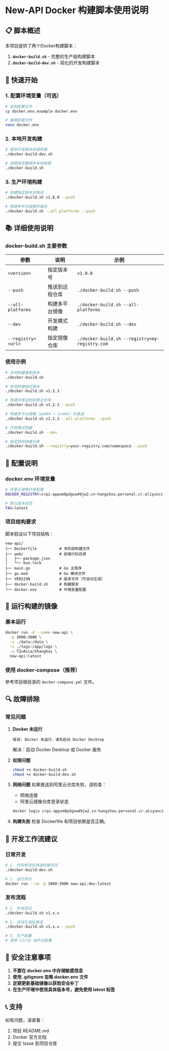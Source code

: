 # New-API Docker 构建脚本使用说明

## 📋 脚本概述

本项目提供了两个Docker构建脚本：

1. **`docker-build.sh`** - 完整的生产级构建脚本
2. **`docker-build-dev.sh`** - 简化的开发构建脚本

## 🚀 快速开始

### 1. 配置环境变量（可选）

```bash
# 复制配置文件
cp docker.env.example docker.env

# 编辑配置文件
nano docker.env
```

### 2. 本地开发构建

```bash
# 使用开发脚本快速构建
./docker-build-dev.sh

# 或使用完整脚本本地构建
./docker-build.sh
```

### 3. 生产环境构建

```bash
# 构建指定版本并推送
./docker-build.sh v1.0.0 --push

# 构建多平台镜像并推送
./docker-build.sh --all-platforms --push
```

## 📚 详细使用说明

### docker-build.sh 主要参数

| 参数 | 说明 | 示例 |
|------|------|------|
| `<version>` | 指定版本号 | `v1.0.0` |
| `--push` | 推送到远程仓库 | `./docker-build.sh --push` |
| `--all-platforms` | 构建多平台镜像 | `./docker-build.sh --all-platforms` |
| `--dev` | 开发模式构建 | `./docker-build.sh --dev` |
| `--registry=<url>` | 指定镜像仓库 | `./docker-build.sh --registry=my-registry.com` |

### 使用示例

```bash
# 本地构建最新版本
./docker-build.sh

# 本地构建指定版本
./docker-build.sh v1.2.3

# 构建并推送到阿里云仓库
./docker-build.sh v1.2.3 --push

# 构建多平台镜像（amd64 + arm64）并推送
./docker-build.sh v1.2.3 --all-platforms --push

# 开发模式构建
./docker-build.sh --dev

# 指定其他镜像仓库
./docker-build.sh --registry=your-registry.com/namespace --push
```

## 🔧 配置说明

### docker.env 环境变量

```bash
# 阿里云镜像仓库配置
DOCKER_REGISTRY=crpi-appxm8pdgvw49jw2.cn-hangzhou.personal.cr.aliyuncs.com/blueming3

# 默认版本标签
TAG=latest
```

### 项目结构要求

脚本假设以下项目结构：
```
new-api/
├── Dockerfile          # 多阶段构建文件
├── web/                # 前端代码目录
│   ├── package.json
│   └── bun.lock
├── main.go             # Go 主程序
├── go.mod              # Go 模块文件
├── VERSION             # 版本文件（可自动生成）
├── docker-build.sh     # 构建脚本
└── docker.env          # 环境变量配置
```

## 🐳 运行构建的镜像

### 基本运行

```bash
docker run -d --name new-api \
  -p 3000:3000 \
  -v ./data:/data \
  -v ./logs:/app/logs \
  -e TZ=Asia/Shanghai \
  new-api:latest
```

### 使用 docker-compose（推荐）

参考项目根目录的 `docker-compose.yml` 文件。

## 🔍 故障排除

### 常见问题

1. **Docker 未运行**
   ```
   错误: Docker 未运行，请先启动 Docker Desktop
   ```
   解决：启动 Docker Desktop 或 Docker 服务

2. **权限问题**
   ```bash
   chmod +x docker-build.sh
   chmod +x docker-build-dev.sh
   ```

3. **网络问题**
   如果推送到阿里云仓库失败，请检查：
   - 网络连接
   - 阿里云镜像仓库登录状态
   ```bash
   docker login crpi-appxm8pdgvw49jw2.cn-hangzhou.personal.cr.aliyuncs.com
   ```

4. **构建失败**
   检查 Dockerfile 和项目依赖是否正确。

## 📝 开发工作流建议

### 日常开发
```bash
# 1. 代码修改后快速构建测试
./docker-build-dev.sh

# 2. 运行测试
docker run --rm -p 3000:3000 new-api:dev-latest
```

### 发布流程
```bash
# 1. 本地测试
./docker-build.sh v1.x.x

# 2. 测试无误后推送
./docker-build.sh v1.x.x --push

# 3. 生产部署
# 使用 CI/CD 或手动部署
```

## 🔐 安全注意事项

1. **不要在 docker.env 中存储敏感信息**
2. **使用 .gitignore 忽略 docker.env 文件**
3. **定期更新基础镜像以获取安全补丁**
4. **在生产环境中使用具体版本号，避免使用 latest 标签**

## 📞 支持

如有问题，请查看：
1. 项目 README.md
2. Docker 官方文档
3. 提交 Issue 到项目仓库